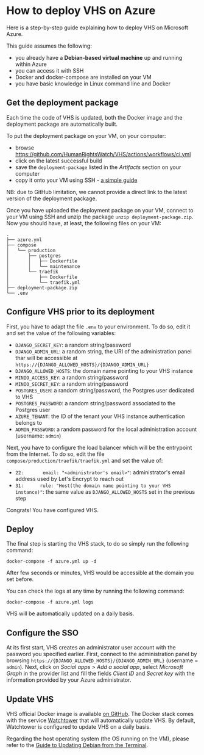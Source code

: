 # How to deploy VHS on Azure
Here is a step-by-step guide explaining how to deploy VHS on Microsoft Azure.

This guide assumes the following:

* you already have a **Debian-based virtual machine** up and running within Azure
* you can access it with SSH
* Docker and docker-compose are installed on your VM
* you have basic knowledge in Linux command line and Docker

## Get the deployment package
Each time the code of VHS is updated, both the Docker image and the deployment package are automatically built.

To put the deployment package on your VM, on your computer:

* browse https://github.com/HumanRightsWatch/VHS/actions/workflows/ci.yml
* click on the latest successful build
* save the `deployment-package` listed in the *Artifacts* section on your computer
* copy it onto your VM using SSH - [a simple guide](https://www.ssh.com/academy/ssh/scp)

NB: due to GitHub limitation, we cannot provide a direct link to the latest version of the deployment package.

Once you have uploaded the deployment package on your VM, connect to your VM using SSH and unzip the package `unzip deployment-package.zip`. Now you should have, at least, the following files on your VM: 

```
.
├── azure.yml
├── compose
│   └── production
│       ├── postgres
│       │   ├── Dockerfile
│       │   └── maintenance
│       └── traefik
│           ├── Dockerfile
│           └── traefik.yml
├── deployment-package.zip
└── .env
```

## Configure VHS prior to its deployment
First, you have to adapt the file `.env` to your environment. To do so, edit it and set the value of the following variables:

* `DJANGO_SECRET_KEY`: a random string/password
* `DJANGO_ADMIN_URL`: a random string, the URI of the administration panel thar will be accessible at `https://{DJANGO_ALLOWED_HOSTS}/{DJANGO_ADMIN_URL}`
* `DJANGO_ALLOWED_HOSTS`: the domain name pointing to your VHS instance
* `MINIO_ACCESS_KEY`: a random string/password
* `MINIO_SECRET_KEY`: a random string/password
* `POSTGRES_USER`: a random string/password, the Postgres user dedicated to VHS
* `POSTGRES_PASSWORD`: a random string/password associated to the Postgres user
* `AZURE_TENANT`: the ID of the tenant your VHS instance authentication belongs to
* `ADMIN_PASSWORD`: a random password for the local administration account (username: `admin`)

Next, you have to configure the load balancer which will be the entrypoint from the Internet. To do so, edit the file `compose/production/traefik/traefik.yml` and set the value of:

* `22:       email: "<administrator's email>"`: administrator's email address used by Let's Encrypt to reach out
* `31:      rule: "Host(the domain name pointing to your VHS instance)"`: the same value as `DJANGO_ALLOWED_HOSTS` set in the previous step

Congrats! You have configured VHS.

## Deploy
The final step is starting the VHS stack, to do so simply run the following command:
```shell
docker-compose -f azure.yml up -d
```

After few seconds or minutes, VHS would be accessible at the domain you set before.

You can check the logs at any time by running the following command: 
```shell
docker-compose -f azure.yml logs
```

VHS will be automatically updated on a daily basis.

## Configure the SSO
At its first start, VHS creates an administrator user account with the password you specified earlier. First, connect to the administration panel by browsing `https://{DJANGO_ALLOWED_HOSTS}/{DJANGO_ADMIN_URL}` (username = `admin`). Next, click on *Social apps* > *Add a social app*, select *Microsoft Graph* in the provider list and fill the fields *Client ID* and *Secret key* with the information provided by your Azure administrator.

## Update VHS
VHS official Docker image is available [on GitHub](https://github.com/HumanRightsWatch/VHS/pkgs/container/vhs). The Docker stack comes with the service [Watchtower](https://containrrr.dev/watchtower/) that will automatically update VHS. By default, Watchtower is configured to update VHS on a daily basis.

Regarding the host operating system (the OS running on the VM), please refer to the [Guide to Updating Debian from the Terminal](https://thelinuxcode.com/update-debian-from-terminal/).
